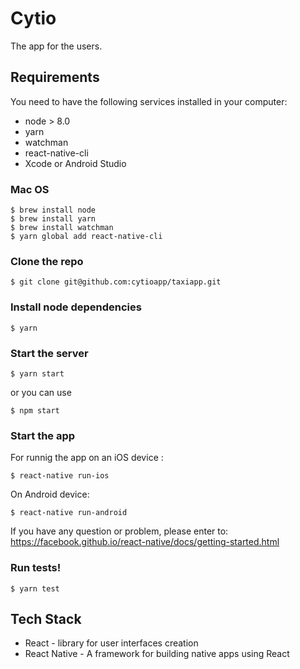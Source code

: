 # Cytio

The app for the users.

## Requirements

You need to have the following services installed in your computer:

* node > 8.0
* yarn
* watchman
* react-native-cli
* Xcode or Android Studio

### Mac OS

```
$ brew install node
$ brew install yarn
$ brew install watchman
$ yarn global add react-native-cli
```


### Clone the repo

```
$ git clone git@github.com:cytioapp/taxiapp.git
```

### Install node dependencies

```
$ yarn
```

### Start the server
```
$ yarn start
```

or you can use

```
$ npm start
```

### Start the app
For runnig the app on an iOS device :
```
$ react-native run-ios
```

On Android device: 
```
$ react-native run-android
```

If you have any question or problem, please enter to: https://facebook.github.io/react-native/docs/getting-started.html

### Run tests!

```
$ yarn test
```

## Tech Stack

* React - library for user interfaces creation
* React Native - A framework for building native apps using React
